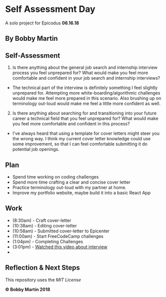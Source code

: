 # Self Assessment Day
A solo project for Epicodus **06.16.18**

## By Bobby Martin

## Self-Assessment
1. Is there anything about the general job search and internship interview process you feel unprepared for? What would make you feel more comfortable and confident in your job search and internship interviews?
  * The technical part of the interview is definitely something I feel slightly unprepared for. Attempting more white-boarding/algorithmic challenges would make me feel more prepared in this scenario. Also brushing up on terminology out-loud would make me feel a little more confident as well.


2. Is there anything about searching for and transitioning into your future career a technical field that you feel unprepared for? What would make you feel more comfortable and confident in this process?
  * I've always heard that using a template for cover letters might steer you the wrong way. I think my current cover letter knowledge could use some improvement, so that I can feel comfortable submitting it do potential job openings.

## Plan
  * Spend time working on coding challenges
  * Spend more time crafting a clear and concise cover letter
  * Practice terminology out-loud with my partner at home.
  * Improve my portfolio website, maybe build it into a basic React App

## Work
  * (8:30am) - Craft cover-letter
  * (10:38am) - Editing cover-letter
  * (10:58am) - Submitted cover-letter to Epicenter
  * (11:00am) - Start FreeCodeCamp challenges
  * (1:04pm) - Completing Challenges
  * (3:01pm) - [Watched this video about interview](https://www.youtube.com/watch?v=S6lwJ6Rixnc)
  *

## Reflection & Next Steps

This repository uses the _MIT License_  

**&copy; Bobby Martin 2018**
